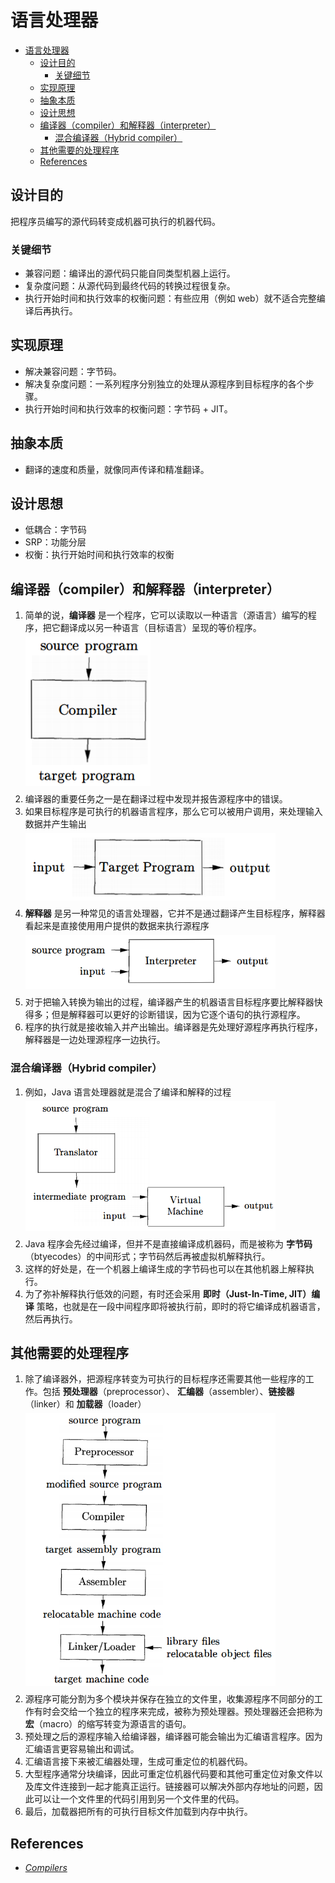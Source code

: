 # 语言处理器


<!-- TOC -->

- [语言处理器](#语言处理器)
    - [设计目的](#设计目的)
        - [关键细节](#关键细节)
    - [实现原理](#实现原理)
    - [抽象本质](#抽象本质)
    - [设计思想](#设计思想)
    - [编译器（compiler）和解释器（interpreter）](#编译器compiler和解释器interpreter)
        - [混合编译器（Hybrid compiler）](#混合编译器hybrid-compiler)
    - [其他需要的处理程序](#其他需要的处理程序)
    - [References](#references)

<!-- /TOC -->


## 设计目的
把程序员编写的源代码转变成机器可执行的机器代码。

### 关键细节
* 兼容问题：编译出的源代码只能自同类型机器上运行。
* 复杂度问题：从源代码到最终代码的转换过程很复杂。
* 执行开始时间和执行效率的权衡问题：有些应用（例如 web）就不适合完整编译后再执行。


## 实现原理
* 解决兼容问题：字节码。
* 解决复杂度问题：一系列程序分别独立的处理从源程序到目标程序的各个步骤。
* 执行开始时间和执行效率的权衡问题：字节码 + JIT。


## 抽象本质
* 翻译的速度和质量，就像同声传译和精准翻译。


## 设计思想
* 低耦合：字节码
* SRP：功能分层
* 权衡：执行开始时间和执行效率的权衡


## 编译器（compiler）和解释器（interpreter）
1. 简单的说，**编译器** 是一个程序，它可以读取以一种语言（源语言）编写的程序，把它翻译成以另一种语言（目标语言）呈现的等价程序。
    <img src="../images/01.png" width="200" style="display: block; margin: 5px 0 10px;" />
2. 编译器的重要任务之一是在翻译过程中发现并报告源程序中的错误。
3. 如果目标程序是可执行的机器语言程序，那么它可以被用户调用，来处理输入数据并产生输出
    <img src="../images/02.png" width="400" style="display: block; margin: 5px 0 10px;" />
4. **解释器** 是另一种常见的语言处理器，它并不是通过翻译产生目标程序，解释器看起来是直接使用用户提供的数据来执行源程序
    <img src="../images/03.png" width="400" style="display: block; margin: 5px 0 10px;" />
5. 对于把输入转换为输出的过程，编译器产生的机器语言目标程序要比解释器快得多；但是解释器可以更好的诊断错误，因为它逐个语句的执行源程序。
7. 程序的执行就是接收输入并产出输出。编译器是先处理好源程序再执行程序，解释器是一边处理源程序一边执行。

### 混合编译器（Hybrid compiler）
1. 例如，Java 语言处理器就是混合了编译和解释的过程
    <img src="../images/04.png" width="400" style="display: block; margin: 5px 0 10px;" />
2. Java 程序会先经过编译，但并不是直接编译成机器码，而是被称为 **字节码**（btyecodes）的中间形式；字节码然后再被虚拟机解释执行。
3. 这样的好处是，在一个机器上编译生成的字节码也可以在其他机器上解释执行。
4. 为了弥补解释执行低效的问题，有时还会采用 **即时（Just-In-Time, JIT）编译** 策略，也就是在一段中间程序即将被执行前，即时的将它编译成机器语言，然后再执行。


## 其他需要的处理程序
1. 除了编译器外，把源程序转变为可执行的目标程序还需要其他一些程序的工作。包括 **预处理器**（preprocessor）、 **汇编器**（assembler）、**链接器**（linker）和 **加载器**（loader）
    <img src="../images/05.png" width="400" style="display: block; margin: 5px 0 10px;" />
2. 源程序可能分割为多个模块并保存在独立的文件里，收集源程序不同部分的工作有时会交给一个独立的程序来完成，被称为预处理器。预处理器还会把称为 **宏**（macro）的缩写转变为源语言的语句。
3. 预处理之后的源程序输入给编译器，编译器可能会输出为汇编语言程序。因为汇编语言更容易输出和调试。
4. 汇编语言接下来被汇编器处理，生成可重定位的机器代码。
5. 大型程序通常分块编译，因此可重定位机器代码要和其他可重定位对象文件以及库文件连接到一起才能真正运行。链接器可以解决外部内存地址的问题，因此可以让一个文件里的代码引用到另一个文件里的代码。
6. 最后，加载器把所有的可执行目标文件加载到内存中执行。


## References
* [*Compilers*](https://book.douban.com/subject/1866231/)